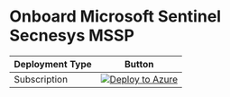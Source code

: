 # Onboard Microsoft Sentinel Secnesys MSSP

|Deployment Type | Button |
|----------------|--------|
| Subscription   | [![Deploy to Azure](https://aka.ms/deploytoazurebutton)](https://portal.azure.com/#create/Microsoft.Template/uri/https%3A%2F%2Fraw.githubusercontent.com%2Fsorcia25%2FMSSPOnboard%2Fmain%2FOnboard%2520Subscription%2FdelegatedResourceManagement.json%3Ftoken%3DGHSAT0AAAAAAB4Z2T7S464Y7MFJDHBN3MEYY5LJQRA) |
